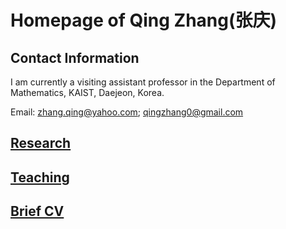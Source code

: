 # Homepage of Qing Zhang(张庆)

  
<meta name="google-site-verification" content="0giyCWE_wh7Xdvrioq7HFSE4Dyhsdl4GVdRTq-tWQb0" />

## Contact Information

 I am currently a visiting assistant professor in the Department of Mathematics, KAIST, Daejeon, Korea.
 
Email: zhang.qing@yahoo.com; qingzhang0@gmail.com

## [Research](https://zhang1649.github.io/research.html)
## [Teaching](https://zhang1649.github.io/teaching.html)
## [Brief CV](https://zhang1649.github.io/CV.html)






<p>
<script type="text/javascript" id="clustrmaps" src="//clustrmaps.com/map_v2.js?d=JG6HC4kf1JwpVziEF_V3GB1ZWz2EenPJJKK5KRrw1I8&cl=ffffff&w=a"></script>
</p>

